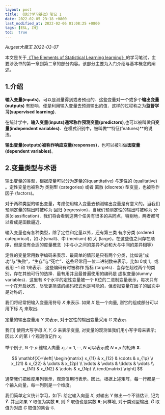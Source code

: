 ```yaml
---
layout: post
title: 《统计学习基础》笔记 1
date: 2022-02-05 23:18 +0800
last_modified_at: 2022-02-06 01:08:25 +0800
tags: [ESL, ZH]
toc:  true
---
```


*Augest大魔王 2022-03-07*

本文是关于[《The Elements of Statistical Learning learning》](https://github.com/dr-jiahaoCHEN/Mathematics-and-Statistics/blob/main/book%26notes/The%20Elements%20of%20Statistical%20Learning/(Springer%20Series%20in%20Statistics)%20Trevor%20Hastie%2C%20%20Robert%20Tibshirani%2C%20Jerome%20Friedman%20-%20The%20Elements%20of%20%20Statistical%20Learning_%20%20Data%20Mining%2C%20Inference%2C%20and%20Prediction.-Springer%20(2013).pdf)的学习笔试，主要涉及书的第一章到第二章的部分内容。该部分主要为入门介绍与基本概念的阐述。

## 1.介绍
**输入变量(inputs)**，可以是测量得到或者预设的．这些变量对一个或多个**输出变量(outputs)** 有影响．便是利用输入变量去预测输出的值．这样的过程称之为**监督学习(supervised learning)**．

在统计学中，**输入变量(inputs)**通常称作**预测变量(predictors)**,也可以被叫做**自变量(independent variables)**．在模式识别中，被叫做**特征(features)**的说法。

**输出变量(outputs)**被称作**响应变量(responses)**，也可以被叫做**因变量(dependent variables)**。


## 2.变量类型与术语
输出变量的类型，根据度量可以分为定量的(quantitative) 与定性的 (qualitative) 。定性变量也被称为 类别型 (categories) 或者 离散 (discrete) 型变量，也被称作 因子 (factors)。

对于两种类型的输出变量，考虑使用输入变量去预测输出变量是有意义的。当我们预测定量的输出时被称为 回归 (regression)，当我们预测定性的输出时被称为 分类(classification)．我们将会看到这两个任务有很多的共同点，特别地，两者都可以看成是函数逼近．

输入变量也有各种类型，除了定性和定量以外，还有第三类 有序分类 (ordered categorical)，如 小(small)、中 (medium) 和 大 (large)，在这些值之间存在顺序，但是没有合适的度量概念（中与小之间的差异不必和大与中间的差异相等）

定性的变量常用数字编码来表示．最简单的情形是只有两个分类，比如说“成功”与“失败”，“生存”与“死亡”．这些经常用一位二进制数来表示，比如 0或 1，或者用 −1 和 1来表示．这些编码有时被称作 指标 (targets)．当存在超过两个的类别，存在其他可行的选择．最有用并且最普遍使用的编码是 虚拟变量(dummy variables)．这里有 K个水平的定性变量被一个 K位的二进制变量表示，每次只有一个在开启状态．尽管更简洁的编码模式也是可能的，但虚拟变量在因子的层次中是对称的．

我们将经常把输入变量用符号 $X$ 来表示. 如果 $X$ 是一个向量, 则它的组成部分可以用下标 $X_{j}$ 来取出. 

定量的输出变量用 $Y$ 来表示, 对于定性的输出变量采用 $G$ 来表示. 

我们] 使用大写字母 $X, Y, G$ 来表示变量, 对变量的观测值我们用小写字母来表示; 因此 $X$ 的第 $i$ 个观测值记作 $x_{i}$ 

举个例子, $N$ 个 $p$ 维输入向量 $x_{i}, i=1, \cdots, N$ 可以表示成 $N \times p$ 的矩阵 $\mathbf{X}$. 

$$
\mathbf{X}=\left[
\begin{matrix}
 x_{11}      &  x_{12}      & \cdots &  x_{1p}      \\
 x_{21}      &  x_{22}      & \cdots &  x_{2p}      \\
 \vdots & \vdots & \ddots & \vdots \\
  x_{N1}      & x_{N2}      & \cdots & x_{Np}      \\
\end{matrix}
\right]
$$

通常我们把维度用列表示，观测值用行表示。因此，根据上述矩阵，每一行都是一个输入向量，每一列则是一个维度。

我们简单定义统计学习，如下: 给定输入向量 $X$, 对输出 $Y$ 做出一个不错估计, 记为 $\hat{Y}$. 并且如果 $Y$ 取值为实数 $\mathbf{R}$, 则 $\hat{Y}$ 取值也是实数 $\mathbf{R}$; 同样地, 对于类别型输出, $\hat{G}$ 取值为对应 $G$ 取值的集合 $\mathcal{G}$.